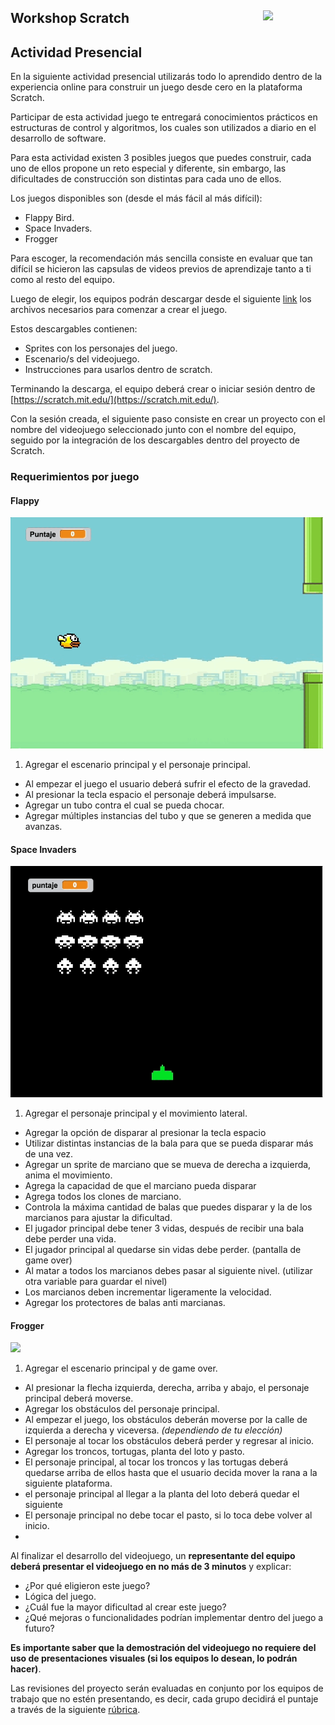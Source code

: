 <section>
<a href="http://desafiolatam.com"><img src="http://blog.desafiolatam.com/wp-content/uploads/2015/03/logo_latam_mini.png" width="100" style="float:right"></a>

# Workshop Scratch

## Actividad Presencial

En la siguiente actividad presencial utilizarás todo lo aprendido dentro de la experiencia online para construir un juego desde cero en la plataforma Scratch.

Participar de esta actividad juego te entregará conocimientos prácticos en estructuras de control y algoritmos, los cuales son utilizados a diario en el desarrollo de software.

Para esta actividad existen 3 posibles juegos que puedes construir, cada uno de ellos propone un reto especial y diferente, sin embargo, las dificultades de construcción son distintas para cada uno de ellos.

Los juegos disponibles son (desde el más fácil al más difícil):

-	Flappy Bird.
-	Space Invaders.
- 	Frogger

Para escoger, la recomendación más sencilla consiste en evaluar que tan difícil se hicieron las capsulas de videos previos de aprendizaje tanto a ti como al resto del equipo.

Luego de elegir, los equipos podrán descargar desde el siguiente [link]( https://www.amazon.com/clouddrive/share/bmE3FhbcT57uP6GODYORnc0vFuQBMA3e9SkAofoYFlv) los archivos necesarios para comenzar a crear el juego.

Estos descargables contienen:

- Sprites con los personajes del juego.
- Escenario/s del videojuego.
- Instrucciones para usarlos dentro de scratch.

Terminando la descarga, el equipo deberá crear o iniciar sesión dentro de [https://scratch.mit.edu/](https://scratch.mit.edu/). 

Con la sesión creada, el siguiente paso consiste en crear un proyecto con el nombre del videojuego seleccionado junto con el nombre del equipo, seguido por la integración de los descargables dentro del proyecto de Scratch.

### Requerimientos por juego

#### Flappy

<img src="img/preview_flappy-bird.gif" style="width:500px">

1. Agregar el escenario principal y el personaje principal.
- Al empezar el juego el usuario deberá sufrir el efecto de la gravedad.
- Al presionar la tecla espacio el personaje deberá impulsarse.
- Agregar un tubo contra el cual se pueda chocar.
- Agregar múltiples instancias del tubo y que se generen a medida que avanzas.

#### Space Invaders

<img src="img/preview_space_invaders.gif" style="width:500px">

1. Agregar el personaje principal y el movimiento lateral.
- Agregar la opción de disparar al presionar la tecla espacio
- Utilizar distintas instancias de la bala para que se pueda disparar más de una vez.
- Agregar un sprite de marciano que se mueva de derecha a izquierda, anima el movimiento.
- Agrega la capacidad de que el marciano pueda disparar
- Agrega todos los clones de marciano.
- Controla la máxima cantidad de balas que puedes disparar y la de los marcianos para ajustar la dificultad.
- El jugador principal debe tener 3 vidas, después de recibir una bala debe perder una vida.
- El jugador principal al quedarse sin vidas debe perder. (pantalla de game over)
- Al matar a todos los marcianos debes pasar al siguiente nivel. (utilizar otra variable para guardar el nivel)
- Los marcianos deben incrementar ligeramente la velocidad.
- Agregar los protectores de balas anti marcianas.

#### Frogger

<img src="img/preview_frogger.gif" style="width:500px">

1. Agregar el escenario principal y de game over.
- Al presionar la flecha izquierda, derecha, arriba y abajo, el personaje principal deberá moverse.
- Agregar los obstáculos del personaje principal.
- Al empezar el juego, los obstáculos deberán moverse por la calle de izquierda a derecha y viceversa. *(dependiendo de tu elección)*
- El personaje al tocar los obstáculos deberá perder y regresar al inicio.
- Agregar los troncos, tortugas, planta del loto y pasto.
- El personaje principal, al tocar los troncos y las tortugas deberá quedarse arriba de ellos hasta que el usuario decida mover la rana a la siguiente plataforma.
- el personaje principal al llegar a la planta del loto deberá quedar el siguiente 
- El personaje principal no debe tocar el pasto, si lo toca debe volver al inicio.
- 
 
Al finalizar el desarrollo del videojuego, un **representante del equipo deberá presentar el videojuego en no más de 3 minutos** y explicar:

-	¿Por qué eligieron este juego?
-	Lógica del juego.
-	¿Cuál fue la mayor dificultad al crear este juego?
-	¿Qué mejoras o funcionalidades podrían implementar dentro del juego a futuro?

**Es importante saber que la demostración del videojuego no requiere del uso de presentaciones visuales (si los equipos lo desean, lo podrán hacer)**.

Las revisiones del proyecto serán evaluadas en conjunto por los equipos de trabajo que no estén presentando, es decir, cada grupo decidirá el puntaje a través de la siguiente [rúbrica](https://goo.gl/1u9e5f).


